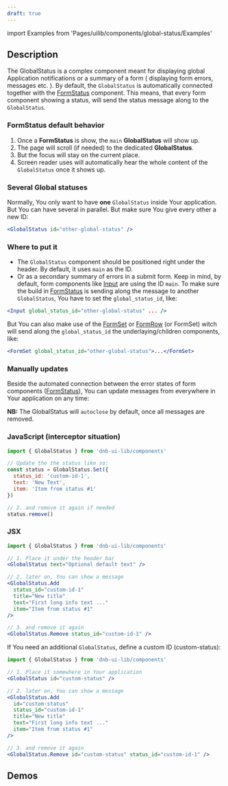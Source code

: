 ```yaml
---
draft: true
---
```


import Examples from 'Pages/uilib/components/global-status/Examples'

## Description

The GlobalStatus is a complex component meant for displaying global Application notifications or a summary of a form ( displaying form errors, messages etc. ).
By default, the `GlobalStatus` is automatically connected together with the [FormStatus](/uilib/components/form-status) component. This means, that every form component showing a status, will send the status message along to the `GlobalStatus`.

### FormStatus default behavior

1. Once a **FormStatus** is show, the `main` **GlobalStatus** will show up.
1. The page will scroll (if needed) to the dedicated **GlobalStatus**.
1. But the focus will stay on the current place.
1. Screen reader uses will automatically hear the whole content of the `GlobalStatus` once it shows up.

### Several Global statuses

Normally, You only want to have **one** `GlobalStatus` inside Your application. But You can have several in parallel. But make sure You give every other a new ID:

```jsx
<GlobalStatus id="other-global-status" />
```

### Where to put it

- The `GlobalStatus` component should be positioned right under the header. By default, it uses `main` as the ID.
- Or as a secondary summary of errors in a submit form. Keep in mind, by default, form components like [Input](/uilib/components/input) are using the ID `main`. To make sure the build in [FormStatus](/uilib/components/form-status) is sending along the message to another `GlobalStatus`, You have to set the `global_status_id`, like:

```jsx
<Input global_status_id="other-global-status" ... />
```

But You can also make use of the [FormSet](/uilib/components/form-set) or [FormRow](/uilib/components/form-row) (or FormSet) witch will send along the `global_status_id` the underlaying/children components, like:

```jsx
<FormSet global_status_id="other-global-status">...</FormSet>
```

### Manually updates

Beside the automated connection between the error states of form components ([FormStatus](/uilib/components/form-status)), You can update messages from everywhere in Your application on any time:

**NB:** The GlobalStatus will `autoclose` by default, once all messages are removed.

### JavaScript (interceptor situation)

```js
import { GlobalStatus } from 'dnb-ui-lib/components'

// Update the the status like so:
const status = GlobalStatus.Set({
  status_id: 'custom-id-1',
  text: 'New Text',
  item: 'Item from status #1'
})

// 2. and remove it again if needed
status.remove()
```

### JSX

```jsx
import { GlobalStatus } from 'dnb-ui-lib/components'

// 1. Place it under the header bar
<GlobalStatus text="Optional default text" />

// 2. later on, You can show a message
<GlobalStatus.Add
  status_id="custom-id-1"
  title="New title"
  text="First long info text ..."
  item="Item from status #1"
/>

// 3. and remove it again
<GlobalStatus.Remove status_id="custom-id-1" />
```

If You need an additional `GlobalStatus`, define a custom ID (custom-status):

```jsx
import { GlobalStatus } from 'dnb-ui-lib/components'

// 1. Place it somewhere in Your application
<GlobalStatus id="custom-status" />

// 2. later on, You can show a message
<GlobalStatus.Add
  id="custom-status"
  status_id="custom-id-1"
  title="New title"
  text="First long info text ..."
  item="Item from status #1"
/>

// 3. and remove it again
<GlobalStatus.Remove id="custom-status" status_id="custom-id-1" />
```

## Demos

<Examples />
